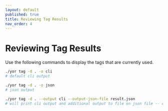 ```yaml
---
layout: default
published: true
title: Reviewing Tag Results
nav_order: 4
---
```


# Reviewing Tag Results
Use the following commands to display the tags that are currently used.
```sh
./yor tag -d . -o cli
# default cli output

./yor tag -d . -o json
# json output

./yor tag -d . --output cli --output-json-file result.json
# will print cli output and additional output to file on json file -- enables programatic analysis alongside printing human readable result
```